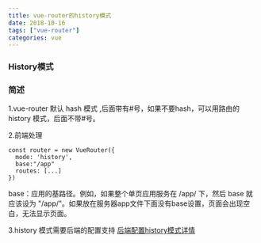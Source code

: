 ```yaml
---
title: vue-router的history模式
date: 2018-10-16
tags: ["vue-router"]
categories: vue
---
```


### History模式
<!-- more -->

### 简述
1.vue-router 默认 hash 模式 ,后面带有#号，如果不要hash，可以用路由的 history 模式，后面不带#号。

2.前端处理
```
const router = new VueRouter({
  mode: 'history',
  base:"/app"
  routes: [...]
})
```
base：应用的基路径。例如，如果整个单页应用服务在 /app/ 下，然后 base 就应该设为 "/app/"。如果放在服务器app文件下面没有base设置，页面会出现空白，无法显示页面。

3.history 模式需要后端的配置支持
[后端配置history模式详情](https://router.vuejs.org/zh/guide/essentials/history-mode.html#%E5%90%8E%E7%AB%AF%E9%85%8D%E7%BD%AE%E4%BE%8B%E5%AD%90)

